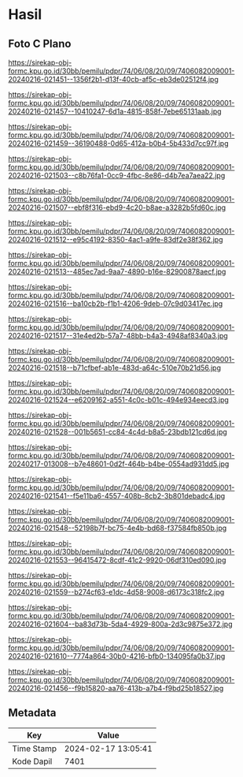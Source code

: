 # Hasil

## Foto C Plano

https://sirekap-obj-formc.kpu.go.id/30bb/pemilu/pdpr/74/06/08/20/09/7406082009001-20240216-021451--1356f2b1-d13f-40cb-af5c-eb3de02512f4.jpg

https://sirekap-obj-formc.kpu.go.id/30bb/pemilu/pdpr/74/06/08/20/09/7406082009001-20240216-021457--10410247-6d1a-4815-858f-7ebe65131aab.jpg

https://sirekap-obj-formc.kpu.go.id/30bb/pemilu/pdpr/74/06/08/20/09/7406082009001-20240216-021459--36190488-0d65-412a-b0b4-5b433d7cc97f.jpg

https://sirekap-obj-formc.kpu.go.id/30bb/pemilu/pdpr/74/06/08/20/09/7406082009001-20240216-021503--c8b76fa1-0cc9-4fbc-8e86-d4b7ea7aea22.jpg

https://sirekap-obj-formc.kpu.go.id/30bb/pemilu/pdpr/74/06/08/20/09/7406082009001-20240216-021507--ebf8f316-ebd9-4c20-b8ae-a3282b5fd60c.jpg

https://sirekap-obj-formc.kpu.go.id/30bb/pemilu/pdpr/74/06/08/20/09/7406082009001-20240216-021512--e95c4192-8350-4ac1-a9fe-83df2e38f362.jpg

https://sirekap-obj-formc.kpu.go.id/30bb/pemilu/pdpr/74/06/08/20/09/7406082009001-20240216-021513--485ec7ad-9aa7-4890-b16e-82900878aecf.jpg

https://sirekap-obj-formc.kpu.go.id/30bb/pemilu/pdpr/74/06/08/20/09/7406082009001-20240216-021516--ba10cb2b-f1b1-4206-9deb-07c9d03417ec.jpg

https://sirekap-obj-formc.kpu.go.id/30bb/pemilu/pdpr/74/06/08/20/09/7406082009001-20240216-021517--31e4ed2b-57a7-48bb-b4a3-4948af8340a3.jpg

https://sirekap-obj-formc.kpu.go.id/30bb/pemilu/pdpr/74/06/08/20/09/7406082009001-20240216-021518--b71cfbef-ab1e-483d-a64c-510e70b21d56.jpg

https://sirekap-obj-formc.kpu.go.id/30bb/pemilu/pdpr/74/06/08/20/09/7406082009001-20240216-021524--e6209162-a551-4c0c-b01c-494e934eecd3.jpg

https://sirekap-obj-formc.kpu.go.id/30bb/pemilu/pdpr/74/06/08/20/09/7406082009001-20240216-021528--001b5651-cc84-4c4d-b8a5-23bdb121cd6d.jpg

https://sirekap-obj-formc.kpu.go.id/30bb/pemilu/pdpr/74/06/08/20/09/7406082009001-20240217-013008--b7e48601-0d2f-464b-b4be-0554ad931dd5.jpg

https://sirekap-obj-formc.kpu.go.id/30bb/pemilu/pdpr/74/06/08/20/09/7406082009001-20240216-021541--f5e11ba6-4557-408b-8cb2-3b801debadc4.jpg

https://sirekap-obj-formc.kpu.go.id/30bb/pemilu/pdpr/74/06/08/20/09/7406082009001-20240216-021548--52198b7f-bc75-4e4b-bd68-f37584fb850b.jpg

https://sirekap-obj-formc.kpu.go.id/30bb/pemilu/pdpr/74/06/08/20/09/7406082009001-20240216-021553--96415472-8cdf-41c2-9920-06df310ed090.jpg

https://sirekap-obj-formc.kpu.go.id/30bb/pemilu/pdpr/74/06/08/20/09/7406082009001-20240216-021559--b274cf63-e1dc-4d58-9008-d6173c318fc2.jpg

https://sirekap-obj-formc.kpu.go.id/30bb/pemilu/pdpr/74/06/08/20/09/7406082009001-20240216-021604--ba83d73b-5da4-4929-800a-2d3c9875e372.jpg

https://sirekap-obj-formc.kpu.go.id/30bb/pemilu/pdpr/74/06/08/20/09/7406082009001-20240216-021610--7774a864-30b0-4216-bfb0-134095fa0b37.jpg

https://sirekap-obj-formc.kpu.go.id/30bb/pemilu/pdpr/74/06/08/20/09/7406082009001-20240216-021456--f9b15820-aa76-413b-a7b4-f9bd25b18527.jpg


## Metadata

| Key        | Value               |
| ---------- | ------------------- |
| Time Stamp | 2024-02-17 13:05:41 |
| Kode Dapil | 7401                |



